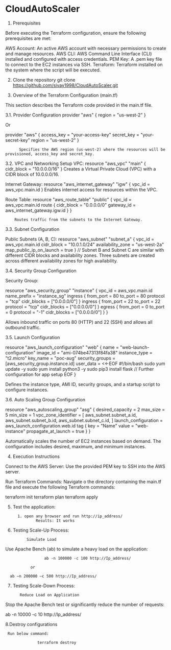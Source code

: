 # CloudAutoScaler


1. Prerequisites 

Before executing the Terraform configuration, ensure the following prerequisites are met: 

AWS Account: An active AWS account with necessary permissions to create and manage resources. 
AWS CLI: AWS Command Line Interface (CLI) installed and configured with access credentials. 
PEM Key: A .pem key file to connect to the EC2 instances via SSH. 
Terraform: Terraform installed on the system where the script will be executed. 


2. Clone the repository
       git clone https://github.com/sivay1998/CloudAutoScaler.git

3. Overview of the Terraform Configuration (main.tf) 

This section describes the Terraform code provided in the main.tf file. 

3.1. Provider Configuration 
                                                    provider "aws" { 
  				region = "us-west-2" 
} 
 
Or 
 
provider "aws" { 
  access_key = "your-access-key" 
  secret_key = "your-secret-key" 
  region     = "us-west-2" 
} 
 
                                                 
 
          Specifies the AWS region (us-west-2) where the resources will be provisioned, access_key and secret_key. 
3.2. VPC and Networking Setup 
VPC: 
                          resource "aws_vpc" "main" { 
 		 cidr_block = "10.0.0.0/16" 
} 
Creates a Virtual Private Cloud (VPC) with a CIDR block of 10.0.0.0/16. 
 

Internet Gateway: 
resource "aws_internet_gateway" "igw" { 
  vpc_id = aws_vpc.main.id 
} 
Enables internet access for resources within the VPC. 
 
Route Table: 
		resource "aws_route_table" "public" { 
  			vpc_id = aws_vpc.main.id 
  			route { 
    				cidr_block = "0.0.0.0/0" 
    				gateway_id = aws_internet_gateway.igw.id 
  				} 
} 
 
     	Routes traffic from the subnets to the Internet Gateway. 
 
3.3. Subnet Configuration 
 
Public Subnets (A, B, C): 
resource "aws_subnet" "subnet_a" { 
  			vpc_id                  = aws_vpc.main.id 
  			cidr_block              = "10.0.1.0/24" 
  			availability_zone       = "us-west-2a" 
  			map_public_ip_on_launch = true 
} 
// Subnet B and Subnet C are similar with different CIDR blocks and availability zones. 
Three subnets are created across different availability zones for high availability. 
 
3.4. Security Group Configuration 
 
Security Group: 
 
resource "aws_security_group" "instance" { 
  				vpc_id      = aws_vpc.main.id 
  				name_prefix = "instance_sg" 
  				ingress { 
    					from_port   = 80 
    					to_port     = 80 
    					protocol    = "tcp" 
    					cidr_blocks = ["0.0.0.0/0"] 
  					} 
  				ingress { 
    					from_port   = 22 
    					to_port     = 22 
    					protocol    = "tcp" 
    					cidr_blocks = ["0.0.0.0/0"] 
  					} 
  				egress { 
    					from_port   = 0 
    					to_port     = 0 
    					protocol    = "-1" 
    					cidr_blocks = ["0.0.0.0/0"] 
  					} 
} 
 
Allows inbound traffic on ports 80 (HTTP) and 22 (SSH) and allows all outbound traffic. 
 
3.5. Launch Configuration 
 
resource "aws_launch_configuration" "web" { 
  			name          = "web-launch-configuration" 
  			image_id      = "ami-074be47313f84fa38" 
  			instance_type = "t2.micro" 
  			key_name      = "poc-aug" 
  			security_groups = [aws_security_group.instance.id] 
  			user_data = <<-EOF 
              					#!/bin/bash 
             	 				sudo yum update -y 
              					sudo yum install python3 -y 
              					sudo pip3 install flask 
              					// Further configuration for app setup 
              					EOF 
} 
 
Defines the instance type, AMI ID, security groups, and a startup script to configure instances. 
 
3.6. Auto Scaling Group Configuration 
 
resource "aws_autoscaling_group" "asg" { 
  				desired_capacity     = 2 
  				max_size             = 5 
  				min_size             = 1 
  				vpc_zone_identifier  = [ 
    					aws_subnet.subnet_a.id, 
    					aws_subnet.subnet_b.id, 
    					aws_subnet.subnet_c.id, 
  				] 
  				launch_configuration = aws_launch_configuration.web.id 
  				tag { 
    					key                 = "Name" 
    					value               = "web-instance" 
    					propagate_at_launch = true 
  					} 
} 
 
Automatically scales the number of EC2 instances based on demand. The configuration includes desired, maximum, and minimum instances. 
 

4. Execution Instructions 
 
Connect to the AWS Server: Use the provided PEM key to SSH into the AWS server. 
 
Run Terraform Commands: Navigate o the directory containing the main.tf file and execute the following Terraform commands: 
 
terraform init 
terraform plan 
terraform apply 
 
5. Test the application: 
 
         1. open any browser and run http://ip_address/ 
                 Results: It works 
 
 
6. Testing Scale-Up Process: 

    
             Simulate Load 

Use Apache Bench (ab) to simulate a heavy load on the application: 
 
 
                     ab -n 100000 -c 100 http://Ip_address/ 
 
               or 
 
      ab –n 200000 –c 500 http://Ip_address/ 
7. Testing Scale-Down Process: 
 
          Reduce Load on Application 

Stop the Apache Bench test or significantly reduce the number of requests: 
    
ab -n 10000 -c 10 http://Ip_address/ 
 
 

8.Destroy configurations 
 
     Run below command: 
 
                  terraform destroy 
 
 
 
 
 
 
 
 
